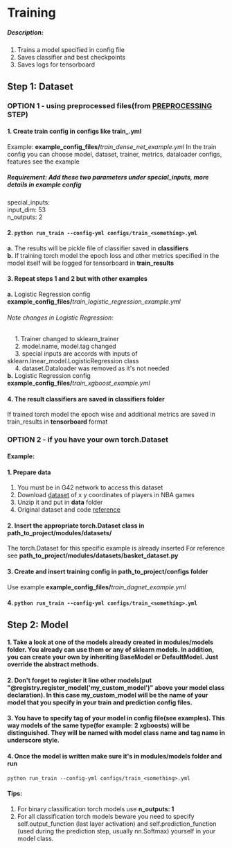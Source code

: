 # Training 

##### Description:
1. Trains a model specified in config file 
2. Saves classifier and best checkpoints 
3. Saves logs for tensorboard

## Step 1: Dataset 
### OPTION 1 - using preprocessed files(from [PREPROCESSING](PREPROCESSING.MD) STEP)


#### 1. Create train config in **configs** like train_<something>.yml
Example: **example_config_files/**_train_dense_net_example.yml_
In the train config you can choose model, dataset, trainer, metrics, dataloader configs, features see the example
##### Requirement: Add these two parameters under special_inputs, more details in example config
special_inputs: <br/>
input_dim: 53  
n_outputs: 2


#### 2. `python run_train --config-yml configs/train_<something>.yml`
**a.** The results will be pickle file of classifier saved in **classifiers** <br />
**b.** If training torch model the epoch loss and other metrics specified in the model itself will be logged for tensorboard in **train_results**<br />

#### 3. Repeat steps 1 and 2 but with other examples
**a.** Logistic Regression config **example_config_files/**_train_logistic_regression_example.yml_
###### Note changes in Logistic Regression:
&emsp; 1. Trainer changed to sklearn_trainer <br />
&emsp; 2. model.name, model.tag changed <br />
&emsp; 3. special inputs are accords with inputs of sklearn.linear_model.LogisticRegression class<br />
&emsp; 4. dataset.Dataloader was removed as it's not needed<br />
**b.** Logistic Regression config **example_config_files/**_train_xgboost_example.yml_

#### 4. The result classifiers are saved in classifiers folder
If trained torch model the epoch wise and additional metrics are saved in train_results in **tensorboard** format


### OPTION 2 - if you have your own torch.Dataset
#### Example:
#### 1. Prepare data
1. You must be in G42 network to access this dataset
2. Download [dataset](https://uan-example-datasets.obs.ae-ad-1.g42cloud.com/dagnet.zip) of x y coordinates of players in NBA games
3. Unzip it and put in **data** folder
4. Original dataset and code [reference](https://github.com/alexmonti19/dagnet)

#### 2. Insert the appropriate torch.Dataset class in **path_to_project/modules/datasets/**
The torch.Dataset for this specific example is already inserted
For reference see **path_to_project/modules/datasets/basket_dataset.py**

#### 3. Create and insert training config in **path_to_project/configs** folder
Use example **example_config_files/**_train_dagnet_example.yml_

#### 4. `python run_train --config-yml configs/train_<something>.yml`


## Step 2: Model
#### 1. Take a look at one of the models already created in modules/models folder. You already can use them or any of sklearn models. In addition, you can create your own by inheriting BaseModel or DefaultModel. Just override the abstract methods.
#### 2. Don't forget to register it line other models(put "@registry.register_model('**my_custom_model**')" above your model class declaration). In this case **my_custom_model** will be the name of your model that you specify in your train and prediction config files.
#### 3. You have to specify tag of your model in config file(see examples). This way models of the same type(for example: 2 **xgboost**s) will be distinguished. They will be named with model class name and tag name in underscore style.
#### 4. Once the model is written make sure it's in modules/models folder and run
`python run_train --config-yml configs/train_<something>.yml`


#### Tips:
1. For binary classification torch models use **n_outputs: 1**
2. For all classification torch models beware you need to specify self.output_function (last layer activation) and self.prediction_function (used during the prediction step, usually nn.Softmax) yourself in your model class.